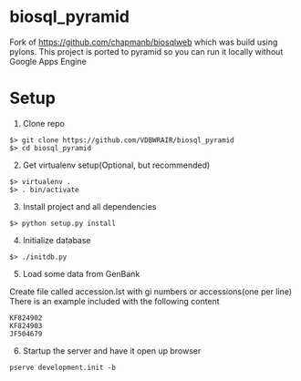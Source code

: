 # biosql_pyramid

Fork of https://github.com/chapmanb/biosqlweb which was build using pylons.
This project is ported to pyramid so you can run it locally without Google Apps Engine

# Setup

1. Clone repo

  ```
  $> git clone https://github.com/VDBWRAIR/biosql_pyramid
  $> cd biosql_pyramid
  ```

2. Get virtualenv setup(Optional, but recommended)

  ```
  $> virtualenv .
  $> . bin/activate
  ```

3. Install project and all dependencies

  ```
  $> python setup.py install
  ```

4. Initialize database

  ```
  $> ./initdb.py
  ```

5. Load some data from GenBank

  Create file called accession.lst with gi numbers or accessions(one per line)
  There is an example included with the following content

  ```
  KF824902
  KF824903
  JF504679
  ```

6. Startup the server and have it open up browser

  ```
  pserve development.init -b
  ```
